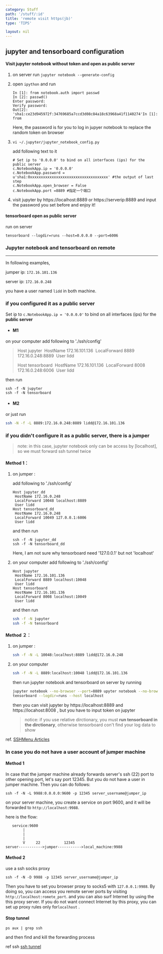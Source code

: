 ```yaml
---
category: Stuff
path: '/stuff/:id'
title: 'remote visit https(jb)'
type: 'TIPS'

layout: nil
---
```


## jupyter and tensorboard configuration

#### Visit jupyter notebook without token and open as public server

1. on server run `jupyter notebook --generate-config`

2. open `ipython` and run

   ```
   In [1]: from notebook.auth import passwd
   In [2]: passwd()
   Enter password: 
   Verify password: 
   Out[2]: 'sha1:ce23d945972f:34769685a7ccd3d08c84a18c63968a41f1140274'In [1]: from 
   ```

   Here, the password is for you to log in jupyer notebook to replace the random token on browser

3. ```
   vi ~/.jupyter/jupyter_notebook_config.py
   ```

   add following text to it

   ```
   # Set ip to '0.0.0.0' to bind on all interfaces (ips) for the public server
   c.NotebookApp.ip = '0.0.0.0'
   c.NotebookApp.password = u'sha1:0xxxxxxxxxxxxxxxxxxxxxxxxxxxxxxxxxxxx' #the output of last step
   c.NotebookApp.open_browser = False
   c.NotebookApp.port =8889 #指定一个端口
   ```

4. visit jupyter by https://localhost:8889 or https://serverip:8889 and input the password you set before and enjoy it!

#### tensorboard open as public server

run on server

```
tensorboard --logdir=runs --host=0.0.0.0 --port=6006
```

### Jupyter notebook and tensorboard on remote

----

In following examples, 

jumper ip: `172.16.101.136`

server ip: `172.16.0.248`

you have a user named `lidd` in both machine.

### if you configured it as a public server

Set ip to `c.NotebookApp.ip = '0.0.0.0'` to bind on all interfaces (ips) for the **public server**

* #### M1

 on your computer add following to './ssh/config'

> Host jupyter
> ​	HostName 172.16.101.136
> ​	LocalForward 8889 172.16.0.248:8889
> ​	User lidd
>
> Host tensorboard
> ​	HostName 172.16.101.136
> ​	LocalForward 8008 172.16.0.248:6006
> ​	User lidd

then run 

```
ssh -f -N jupyter
ssh -f -N tensorboard
```

* #### M2

 or just run

```bash
ssh -N -f -L 8889:172.16.0.248:8889 lidd@172.16.101.136
```

### if you didn't configure it as a public server, there is a jumper

> note: in this case, jupyter notebook only can be access by [localhost], so we must forward ssh tunnel twice

#### Method 1：

1. on jumper :

   add following to './ssh/config'

   ```
   Host jupyter_dd
   	HostName 172.16.0.248
   	LocalForward 10048 localhost:8889
   	User lidd
   Host tensorboard_dd 
   	HostName 172.16.0.248
   	LocalForward 10049 127.0.0.1:6006
   	User lidd
   ```

   and then run 

   ```
   ssh -f -N jupyter_dd
   ssh -f -N tensorboard_dd
   ```

   Here, I am not sure why tensorboard need '127.0.0.1' but not 'localhost'

2. on your computer add following to './ssh/config'

   ```
   Host jupyter
   	HostName 172.16.101.136
   	LocalForward 8889 localhost:10048
   	User lidd
   Host tensorboard
   	HostName 172.16.101.136
   	LocalForward 8008 localhost:10049
   	User lidd
   ```

   and then run 

   ```bash
   ssh -f -N jupyter
   ssh -f -N tensorboard
   ```


#### Method ２：

1. on jumper :

   ```bash
   ssh -f -N -L 10048:localhost:8889 lidd@172.16.0.248
   ```

2. on your computer 

   ```bash
   ssh -f -N -L 8889:localhost:10048 lidd@172.16.101.136
   ```

   then run jupyter notebook and tensorboard on server by running

   ```bash
   jupyter notebook --no-browser --port=8889 upyter notebook --no-browser --port=8889
   tensorboard --logdir=runs --host localhost 
   ```

   then you can visit jupyter by https://localhost:8889 and https://locahost:8008 , but you have to input token on jupyter

   > notice: if you use relative dirctionary, you must **run tensorboard in the dirctionary**, otherwise tensorboard con't find your log data to show

ref. [SSHMenu Articles](http://sshmenu.sourceforge.net/articles/)

### In case you do not have a user account of jumper machine

#### Method 1

In case that the jumper machine already forwards server's ssh (22) port to other opening port, let's say port 12345. But you do not have a user in jumper machine.  Then you can do follows:

```
ssh -f -N -L 9988:0.0.0.0:9600 -p 12345 server_username@jumper_ip
```

on your server machine, you create a service on port 9600, and it will be forwarded to `http://localhost:9988`. 

here is the flow:

```
   service:9600
        |
        |
        |
        V     22           12345
server----------->jumper----------->local_machine:9988
```

#### Method 2

use a ssh socks proxy

```
ssh -f -N -D 9988 -p 12345 server_username@jumper_ip
```

Then you have to set you  browser proxy to socks5 with `127.0.0.1:9988`. By doing so, you can access you remote server ports by visiting `http://localhost:romete_port`. and you can also surf Internet by using the this proxy server. If you do not want connect Internet by this proxy, you can set up proxy rules only for`localhost` .

#### Stop tunnel  

```
ps aux | grep ssh
```

and then find and kill the forwarding process

ref ssh [ssh tunnel](https://www.howtogeek.com/168145/how-to-use-ssh-tunneling/)

